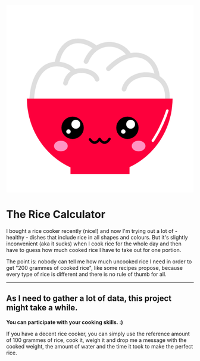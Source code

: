 ![img](./src/kawaii-ricebowl.png)

# The Rice Calculator

I bought a rice cooker recently (nice!) and now I'm trying out a lot of - healthy - dishes that include rice in all shapes and colours. But it's slightly inconvenient (aka it sucks) when I cook rice for the whole day and then have to guess how much cooked rice I have to take out for one portion.

The point is: nobody can tell me how much uncooked rice I need in order to get "200 grammes of cooked rice", like some recipes propose, because every type of rice is different and there is no rule of thumb for all.

---

## As I need to gather a lot of data, this project might take a while.

**You can participate with your cooking skills. :)**

If you have a decent rice cooker, you can simply use the reference amount of 100 grammes of rice, cook it, weigh it and drop me a message with the cooked weight, the amount of water and the time it took to make the perfect rice.
